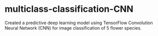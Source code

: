 # multiclass-classification-CNN
Created a predictive deep learning model using TensorFlow Convolution Neural Network (CNN) for image classification of 5 flower species.
